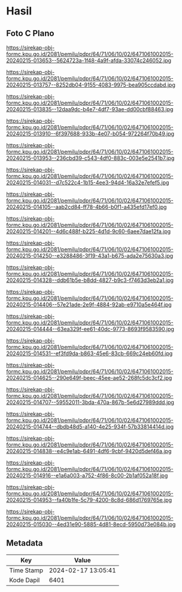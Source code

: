 # Hasil

## Foto C Plano

https://sirekap-obj-formc.kpu.go.id/2081/pemilu/pdpr/64/71/06/10/02/6471061002015-20240215-013653--5624723a-1f48-4a9f-afda-33074c246052.jpg

https://sirekap-obj-formc.kpu.go.id/2081/pemilu/pdpr/64/71/06/10/02/6471061002015-20240215-013757--8252db04-9155-4083-9975-bea905ccdabd.jpg

https://sirekap-obj-formc.kpu.go.id/2081/pemilu/pdpr/64/71/06/10/02/6471061002015-20240215-013835--12daa9dc-b4e7-4df7-93ae-dd00cbf88463.jpg

https://sirekap-obj-formc.kpu.go.id/2081/pemilu/pdpr/64/71/06/10/02/6471061002015-20240215-013910--6f397688-933b-4e07-b054-972264f70b49.jpg

https://sirekap-obj-formc.kpu.go.id/2081/pemilu/pdpr/64/71/06/10/02/6471061002015-20240215-013953--236cbd39-c543-4df0-883c-003e5e2541b7.jpg

https://sirekap-obj-formc.kpu.go.id/2081/pemilu/pdpr/64/71/06/10/02/6471061002015-20240215-014031--d7c522c4-1b15-4ee3-94d4-16a32e7efef5.jpg

https://sirekap-obj-formc.kpu.go.id/2081/pemilu/pdpr/64/71/06/10/02/6471061002015-20240215-014105--aab2cd84-ff78-4b66-b0f1-a435efd17ef0.jpg

https://sirekap-obj-formc.kpu.go.id/2081/pemilu/pdpr/64/71/06/10/02/6471061002015-20240215-014201--4d6c488f-b225-4d1d-9c60-6aee7dae12fa.jpg

https://sirekap-obj-formc.kpu.go.id/2081/pemilu/pdpr/64/71/06/10/02/6471061002015-20240215-014250--e3288486-3f19-43a1-b675-ada2e75630a3.jpg

https://sirekap-obj-formc.kpu.go.id/2081/pemilu/pdpr/64/71/06/10/02/6471061002015-20240215-014328--ddb61b5e-b8dd-4827-b9c3-f7463d3eb2a1.jpg

https://sirekap-obj-formc.kpu.go.id/2081/pemilu/pdpr/64/71/06/10/02/6471061002015-20240215-014406--57e21ade-2e9f-4884-92ab-e9710a5e464f.jpg

https://sirekap-obj-formc.kpu.go.id/2081/pemilu/pdpr/64/71/06/10/02/6471061002015-20240215-014444--63ea329f-ee61-40dc-9773-8693f9583590.jpg

https://sirekap-obj-formc.kpu.go.id/2081/pemilu/pdpr/64/71/06/10/02/6471061002015-20240215-014531--ef3fd9da-b863-45e6-83cb-669c24eb60fd.jpg

https://sirekap-obj-formc.kpu.go.id/2081/pemilu/pdpr/64/71/06/10/02/6471061002015-20240215-014625--290e649f-beec-45ee-ae52-268fc5dc3cf2.jpg

https://sirekap-obj-formc.kpu.go.id/2081/pemilu/pdpr/64/71/06/10/02/6471061002015-20240215-014707--59552011-3bda-470a-867b-5e6d27989ddd.jpg

https://sirekap-obj-formc.kpu.go.id/2081/pemilu/pdpr/64/71/06/10/02/6471061002015-20240215-014744--dbdb48d5-a140-4e25-934f-57b33814414d.jpg

https://sirekap-obj-formc.kpu.go.id/2081/pemilu/pdpr/64/71/06/10/02/6471061002015-20240215-014838--e4c9e1ab-6491-4df6-9cbf-9420d5def46a.jpg

https://sirekap-obj-formc.kpu.go.id/2081/pemilu/pdpr/64/71/06/10/02/6471061002015-20240215-014916--e1a6a003-a752-4f86-8c00-2b1af052a18f.jpg

https://sirekap-obj-formc.kpu.go.id/2081/pemilu/pdpr/64/71/06/10/02/6471061002015-20240215-014953--fa40b1fe-5c79-4200-8c8d-686d1769765e.jpg

https://sirekap-obj-formc.kpu.go.id/2081/pemilu/pdpr/64/71/06/10/02/6471061002015-20240215-015030--4ed31e90-5885-4d81-8ecd-5950d73e084b.jpg


## Metadata

| Key        | Value               |
| ---------- | ------------------- |
| Time Stamp | 2024-02-17 13:05:41 |
| Kode Dapil | 6401                |



